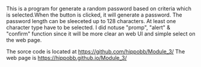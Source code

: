 This is a program for generate a random password based on criteria which is selected.When the button is clicked, 
it will generate a password. The password length can be sleeceted up to 128 characters. At least one character 
type have to be selected. I did notuse "promp", "alert" & "confirm" function since it will be more clear an web UI and 
simple select on the web page.

The sorce code is located at https://github.com/hippobb/Module_3/
The web page is https://hippobb.github.io/Module_3/
